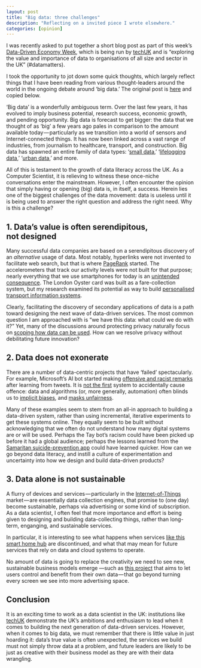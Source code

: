 ```yaml
---
layout: post
title: "Big data: three challenges"
description: "Reflecting on a invited piece I wrote elsewhere."
categories: [opinion]
---
```


I was recently asked to put together a short blog post as part of this week’s [Data-Driven Economy Week](http://www.techuk.org/insights/news/item/8256-welcome-to-techuk-s-data-driven-economy-week), which is being run by [techUK](http://www.techuk.org) and is “exploring the value and importance of data to organisations of all size and sector in the UK” (#datamatters).

I took the opportunity to jot down some quick thoughts, which largely reflect things that I have been reading from various thought-leaders around the world in the ongoing debate around ‘big data.’ The original post is [here](https://www.techuk.org/insights/opinions/item/8306-dr-neal-lathia-big-data-three-challenges) and copied below.

‘Big data’ is a wonderfully ambiguous term. Over the last few years, it has evolved to imply business potential, research success, economic growth, and pending opportunity. Big data is forecast to get bigger: the data that we thought of as ‘big’ a few years ago pales in comparison to the amount available today — particularly as we transition into a world of sensors and Internet-connected things. It has now been linked across a vast range of industries, from journalism to healthcare, transport, and construction. Big data has spawned an entire family of data types: ‘[small data](http://www.theguardian.com/news/datablog/2013/apr/25/forget-big-data-small-data-revolution),’ ‘[lifelogging data](http://techcrunch.com/tag/lifelogging/),’ ‘[urban data](http://www.economist.com/news/21566408-cities-will-become-smarter-different-ways-many-people-expected-mining-urban-data),’ and more.

All of this is testament to the growth of data literacy across the UK. As a Computer Scientist, it is relieving to witness these once-niche conversations enter the mainstream. However, I often encounter the opinion that simply having or opening (big) data is, in itself, a success. Herein lies one of the biggest challenges of the data movement: data is useless until it is being used to answer the right question and address the right need. Why is this a challenge?

## 1. Data’s value is often serendipitous, not designed
Many successful data companies are based on a serendipitous discovery of an _alternative_ usage of data. Most notably, hyperlinks were not invented to facilitate web search, but that is where [PageRank](https://en.wikipedia.org/wiki/PageRank) started. The accelerometers that track our activity levels were not built for that purpose; nearly everything that we use smartphones for today is an [unintended consequence](https://www.quora.com/What-will-be-the-most-important-unintended-consequence-of-smartphone-adoption-that-we-haven%E2%80%99t-seen-yet/answer/Neal-Lathia). The London Oyster card was built as a fare-collection system, but my research examined its potential as way to build [personalised transport information systems](http://www.bbc.co.uk/news/uk-england-london-13389363).

Clearly, facilitating the discovery of secondary applications of data is a path toward designing the next wave of data-driven services. The most common question I am approached with is “we have this data: what could we do with it?” Yet, many of the discussions around protecting privacy naturally focus on [scoping how data can be used](https://medium.com/message/what-is-privacy-5ed72c66aa86#.f7y1y1ubu). How can we resolve privacy without debilitating future innovation?

## 2. Data does not exonerate
There are a number of data-centric projects that have ‘failed’ spectacularly. For example, Microsoft’s AI bot started making [offensive and racist remarks](http://techcrunch.com/2016/03/24/microsoft-silences-its-new-a-i-bot-tay-after-twitter-users-teach-it-racism/) after learning from tweets. It is [not the first](https://medium.com/@dtunkelang/our-ai-children-need-supervision-7c55589f4d0#.qxoua9g01) system to accidentally cause offence: data and algorithms (or, more generally, automation) often blinds us to [implicit biases](http://www.theatlantic.com/technology/archive/2016/04/how-big-data-harms-poor-communities/477423/), and [masks unfairness](https://medium.com/keep-learning-keep-growing/getting-uncomfortable-with-data-7339e27adf6f#.osk4sf54y).

Many of these examples seem to stem from an all-in approach to building a data-driven system, rather than using incremental, iterative experiments to get these systems online. They equally seem to be built without acknowledging that we often do not understand how many digital systems are or will be used. Perhaps the Tay bot’s racism could have been picked up before it had a global audience; perhaps the lessons learned from the [Samaritan suicide-prevention app](http://www.wired.co.uk/news/archive/2014-11/10/samaritans-radar-twitter-app-pulled) could have learned quicker. How can we go beyond data literacy, and instill a culture of experimentation and uncertainty into how we design and build data-driven products?

## 3. Data alone is not sustainable
A flurry of devices and services — particularly in the [Internet-of-Things](https://medium.com/internet-of-shit/the-internet-of-things-has-a-dirty-little-secret-28bce2d412b2#.873rn3cma) market — are essentially data collection engines, that promise to (one day) become sustainable, perhaps via advertising or some kind of subscription. As a data scientist, I often feel that more importance and effort is being given to designing and building data-collecting things, rather than long-term, enganging, and sustainable services.

In particular, it is interesting to see what happens when services [like this smart home hub](http://www.wired.com/2016/04/nests-hub-shutdown-proves-youre-crazy-buy-internet-things/) are discontinued, and what that may mean for future services that rely on data and cloud systems to operate.

No amount of data is going to replace the creativity we need to see new, sustainable business models emerge —such as [this project](https://www.indiegogo.com/projects/hat-claim-your-data-organise-visualise-control--3#/) that aims to let users control and benefit from their own data — that go beyond turning every screen we see into more advertising space.

## Conclusion
It is an exciting time to work as a data scientist in the UK: institutions like [techUK](https://www.techuk.org/) demonstrate the UK’s ambitions and enthusiasm to lead when it comes to building the next generation of data-driven services. However, when it comes to big data, we must remember that there is little value in just hoarding it: data’s true value is often unexpected, the services we build must not simply throw data at a problem, and future leaders are likely to be just as creative with their business model as they are with their data wrangling.